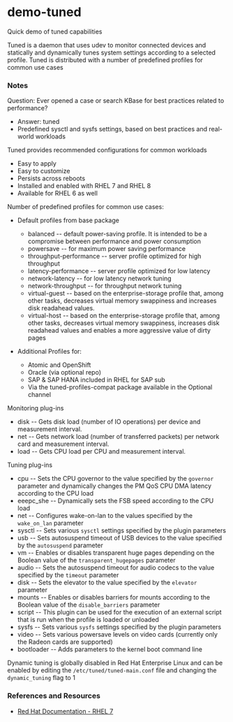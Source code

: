 # demo-tuned
Quick demo of tuned capabilities

Tuned is a daemon that uses udev to monitor connected devices and statically and dynamically tunes system settings according to a selected profile. Tuned is distributed with a number of predefined profiles for common use cases

### Notes
Question: Ever opened a case or search KBase for best practices related to performance?
* Answer: tuned
* Predefined sysctl and sysfs settings, based on best practices and real-world workloads

Tuned provides recommended configurations for common workloads
* Easy to apply
* Easy to customize
* Persists across reboots
* Installed and enabled with RHEL 7 and RHEL 8
* Available for RHEL 6 as well

Number of predefined profiles for common use cases:

* Default profiles from base package
  * balanced -- default power-saving profile. It is intended to be a compromise between performance and power consumption
  * powersave -- for maximum power saving performance
  * throughput-performance -- server profile optimized for high throughput
  * latency-performance -- server profile optimized for low latency
  * network-latency -- for low latency network tuning
  * network-throughput -- for throughput network tuning
  * virtual-guest -- based on the enterprise-storage profile that, among other tasks, decreases virtual memory swappiness and increases disk readahead values.
  * virtual-host -- based on the enterprise-storage profile that, among other tasks, decreases virtual memory swappiness, increases disk readahead values and enables a more aggressive value of dirty pages


* Additional Profiles for:
  * Atomic and OpenShift
  * Oracle (via optional repo)
  * SAP & SAP HANA included in RHEL for SAP sub
  * Via the tuned-profiles-compat package available in the Optional channel

Monitoring plug-ins
* disk -- Gets disk load (number of IO operations) per device and measurement interval.
* net -- Gets network load (number of transferred packets) per network card and measurement interval.
* load -- Gets CPU load per CPU and measurement interval.

Tuning plug-ins
* cpu -- Sets the CPU governor to the value specified by the ```governor``` parameter and dynamically changes the PM QoS CPU DMA latency according to the CPU load
* eeepc_she -- Dynamically sets the FSB speed according to the CPU load
* net -- Configures wake-on-lan to the values specified by the ```wake_on_lan``` parameter
* sysctl -- Sets various ```sysctl``` settings specified by the plugin parameters
* usb -- Sets autosuspend timeout of USB devices to the value specified by the ```autosuspend``` parameter
* vm -- Enables or disables transparent huge pages depending on the Boolean value of the ```transparent_hugepages``` parameter
* audio -- Sets the autosuspend timeout for audio codecs to the value specified by the ```timeout``` parameter
* disk -- Sets the elevator to the value specified by the ```elevator``` parameter
* mounts -- Enables or disables barriers for mounts according to the Boolean value of the ```disable_barriers``` parameter
* script -- This plugin can be used for the execution of an external script that is run when the profile is loaded or unloaded
* sysfs -- Sets various ```sysfs``` settings specified by the plugin parameters
* video -- Sets various powersave levels on video cards (currently only the Radeon cards are supported)
* bootloader -- Adds parameters to the kernel boot command line

Dynamic tuning is globally disabled in Red Hat Enterprise Linux and can be enabled by editing the ```/etc/tuned/tuned-main.conf``` file and changing the ```dynamic_tuning``` flag to 1

### References and Resources
* [Red Hat Documentation - RHEL 7](https://access.redhat.com/documentation/en-us/red_hat_enterprise_linux/7/html/performance_tuning_guide/chap-red_hat_enterprise_linux-performance_tuning_guide-tuned)
